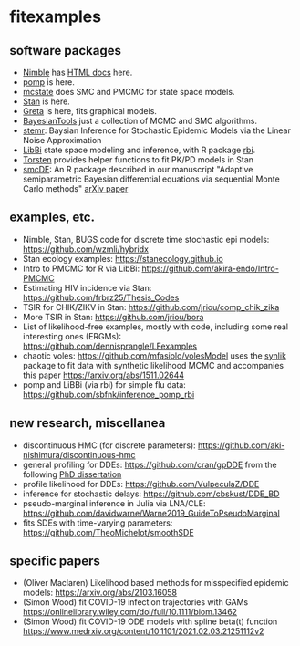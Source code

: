 # fitexamples

## software packages

* [Nimble](https://r-nimble.org) has [HTML docs](https://r-nimble.org/html_manual/cha-welcome-nimble.html) here.
* [pomp](https://kingaa.github.io/pomp/index.html) is here.
* [mcstate](https://mrc-ide.github.io/mcstate/) does SMC and PMCMC for state space models.
* [Stan](https://mc-stan.org) is here.
* [Greta](https://greta-stats.org) is here, fits graphical models.
* [BayesianTools](https://github.com/florianhartig/BayesianTools) just a collection of MCMC and SMC algorithms.
* [stemr](https://github.com/fintzij/stemr): Baysian Inference for Stochastic Epidemic Models via the Linear Noise Approximation
* [LibBi](http://libbi.org) state space modeling and inference, with R package [rbi](https://CRAN.R-project.org/package=rbi).
* [Torsten](https://github.com/metrumresearchgroup/Torsten) provides helper functions to fit PK/PD models in Stan
* [smcDE](https://github.com/shijiaw/smcDE): An R package described in our manuscript "Adaptive semiparametric Bayesian differential equations via sequential Monte Carlo methods" [arXiv paper](https://arxiv.org/abs/2002.02571)

## examples, etc.

* Nimble, Stan, BUGS code for discrete time stochastic epi models: https://github.com/wzmli/hybridx
* Stan ecology examples: https://stanecology.github.io
* Intro to PMCMC for R via LibBi: https://github.com/akira-endo/Intro-PMCMC 
* Estimating HIV incidence via Stan: https://github.com/frbrz25/Thesis_Codes
* TSIR for CHIK/ZIKV in Stan: https://github.com/jriou/comp_chik_zika
* More TSIR in Stan: https://github.com/jriou/bora
* List of likelihood-free examples, mostly with code, including some real interesting ones (ERGMs): https://github.com/dennisprangle/LFexamples
* chaotic voles: https://github.com/mfasiolo/volesModel uses the [synlik](https://CRAN.R-project.org/package=synlik) package to fit data with synthetic likelihood MCMC and accompanies this paper https://arxiv.org/abs/1511.02644
* pomp and LiBBi (via rbi) for simple flu data: https://github.com/sbfnk/inference_pomp_rbi 

## new research, miscellanea

* discontinuous HMC (for discrete parameters): https://github.com/aki-nishimura/discontinuous-hmc
* general profiling for DDEs: https://github.com/cran/gpDDE from the following [PhD dissertation](https://iro.uiowa.edu/discovery/fulldisplay/alma9983777255302771/01IOWA_INST:ResearchRepository)
* profile likelihood for DDEs: https://github.com/VulpeculaZ/DDE
* inference for stochastic delays: https://github.com/cbskust/DDE_BD
* pseudo-marginal inference in Julia via LNA/CLE: https://github.com/davidwarne/Warne2019_GuideToPseudoMarginal
* fits SDEs with time-varying parameters: https://github.com/TheoMichelot/smoothSDE

## specific papers
* (Oliver Maclaren) Likelihood based methods for misspecified epidemic models: https://arxiv.org/abs/2103.16058
* (Simon Wood) fit COVID-19 infection trajectories with GAMs https://onlinelibrary.wiley.com/doi/full/10.1111/biom.13462
* (Simon Wood) fit COVID-19 ODE models with spline beta(t) function https://www.medrxiv.org/content/10.1101/2021.02.03.21251112v2
